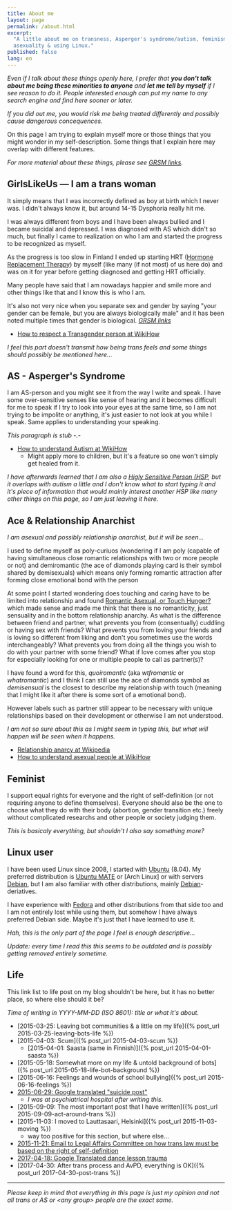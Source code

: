 ```yaml
---
title: About me
layout: page
permalink: /about.html
excerpt:
  "A little about me on transness, Asperger's syndrome/autism, feminism,
  asexuality & using Linux."
published: false
lang: en
---
```


<em>Even if I talk about these things openly here, I prefer that <strong>you
don't talk about me being these minorities to anyone</strong> and <strong>let me
tell by myself</strong> if I see reason to do it. People interested enough can
put my name to any search engine and find here sooner or later.</em>

<em>If you did out me, you would risk me being treated differently and possibly
cause dangerous concequences.</em>

On this page I am trying to explain myself more or those things that you might
wonder in my self-description. Some things that I explain here may overlap with
different features.

_For more material about these things, please see [GRSM links](/links2)._

## GirlsLikeUs — I am a trans woman

It simply means that I was incorrectly defined as boy at birth which I never
was. I didn't always know it, but around 14-15 Dysphoria really hit me.

I was always different from boys and I have been always bullied and I became
suicidal and depressed. I was diagnosed with AS which didn't so much, but
finally I came to realization on who I am and started the progress to be
recognized as myself.

As the progress is too slow in Finland I ended up starting HRT
([Hormone Replacement Therapy](https://en.wikipedia.org/wiki/Hormone_replacement_therapy))
by myself (like many (if not most) of us here do) and was on it for year before
getting diagnosed and getting HRT officially.

Many people have said that I am nowadays happier and smile more and other things
like that and I know this is who I am.

It's also not very nice when you separate sex and gender by saying "your gender
can be female, but you are always biologically male" and it has been noted
multiple times that gender is biological. _[GRSM links](/links2)_

- [How to respect a Transgender person at WikiHow](http://www.wikihow.com/Respect-a-Transgender-Person)

_I feel this part doesn't transmit how being trans feels and some things should
possibly be mentioned here..._

## AS - Asperger's Syndrome

I am AS-person and you might see it from the way I write and speak. I have some
over-sensitive senses like sense of hearing and it becomes difficult for me to
speak if I try to look into your eyes at the same time, so I am not trying to be
impolite or anything, it's just easier to not look at you while I speak. Same
applies to understanding your speaking.

_This paragraph is stub -.-_

- [How to understand Autism at WikiHow](http://www.wikihow.com/Understand-Autism)
  - Might apply more to children, but it's a feature so one won't simply get
    healed from it.

_I have afterwards learned that I am also a
[Higly Sensitive Person (HSP](https://en.wikipedia.org/wiki/Sensory_processing_sensitivity),
but it overlaps with autism a little and I don't know what to start typing it
and it's piece of information that would mainly interest another HSP like many
other things on this page, so I am just leaving it here._

## Ace & Relationship Anarchist

_I am asexual and possibly relationship anarchist, but it will be seen..._

I used to define myself as poly-curiuos (wondering if I am poly (capable of
having simultaneous close romantic relationships with two or more people or not)
and demiromantic (the ace of diamonds playing card is their symbol shared by
demisexuals) which means only forming romantic attraction after forming close
emotional bond with the person

At some point I started wondering does touching and caring have to be limited
into relationship and found
[Romantic Asexual, or Touch Hunger?](https://abnormaldiversity.blogspot.fi/2012/12/romantic-asexual-or-touch-hunger.html?)
which made sense and made me think that there is no romanticity, just sensuality
and in the bottom relationship anarchy. As what is the difference between friend
and partner, what prevents you from (consentually) cuddling or having sex with
friends? What prevents you from loving your friends and is loving so different
from liking and don't you sometimes use the words interchangeably? What prevents
you from doing all the things you wish to do with your partner with some friend?
What if love comes after you stop for especially looking for one or multiple
people to call as partner(s)?

I have found a word for this, _quoiromantic_ (aka _wtfromantic_ or
_whatromantic_) and I think I can still use the ace of diamonds symbol as
_demisensual_ is the closest to describe my relationship with touch (meaning
that I might like it after there is some sort of a emotional bond).

However labels such as partner still appear to be necessary with unique
relationships based on their development or otherwise I am not understood.

_I am not so sure about this as I might seem in typing this, but what will
happen will be seen when it happens._

- [Relationship anarcy at Wikipedia](https://en.wikipedia.org/wiki/Relationship_anarchy)
- [How to understand asexual people at WikiHow](http://www.wikihow.com/Understand-Asexual-People)

## Feminist

I support equal rights for everyone and the right of self-definition (or not
requiring anyone to define themselves). Everyone should also be the one to
choose what they do with their body (abortion, gender transition etc.) freely
without complicated researchs and other people or society judging them.

_This is basicaly everything, but shouldn't I also say something more?_

## Linux user

I have been used Linux since 2008, I started with [Ubuntu] \(8.04). My preferred
distribution is [Ubuntu MATE] or [Arch Linux] or with servers [Debian], but I am
also familiar with other distributions, mainly [Debian]-deriatives.

I have experience with [Fedora] and other distributions from that side too and I
am not entirely lost while using them, but somehow I have always preferred
Debian side. Maybe it's just that I have learned to use it.

[ubuntu]: http://www.ubuntu.com/desktop
[ubuntu mate]: https://ubuntu-mate.org/
[ubuntu server]: http://www.ubuntu.com/server
[debian]: https://www.debian.org/
[fedora]: https://getfedora.org
[antergos]: http://antergos.com/
[mate]: http://mate-desktop.org/
[sddm]: https://github.com/sddm

_Hah, this is the only part of the page I feel is enough descriptive..._

_Update: every time I read this this seems to be outdated and is possibly
getting removed entirely sometime._

## Life

This link list to life post on my blog shouldn't be here, but it has no better
place, so where else should it be?

_Time of writing in YYYY-MM-DD (ISO 8601): title or what it's about._

- [2015-03-25: Leaving bot communities & a little on my life]({% post_url 2015-03-25-leaving-bots-life %})
- [2015-04-03: Scum]({% post_url 2015-04-03-scum %})
  - [2015-04-01: Saasta (same in Finnish)]({% post_url 2015-04-01-saasta %})
- [2015-05-18: Somewhat more on my life & untold background
  of bots]({% post_url 2015-05-18-life-bot-background %})
- [2015-06-16: Feelings and wounds of
  school bullying]({% post_url 2015-06-16-feelings %})
- [2015-06-29: Google translated "suicide post"](https://translate.google.fi/translate?sl=fi&tl=en&js=y&prev=_t&hl=fi&ie=UTF-8&u=https%3A%2F%2Fmikaela.info%2Ffinnish%2F2015%2F06%2F29%2Fminusta.html&edit-text=)
  - _I was at psychiatrical hospital after writing this._
- [2015-09-09: The most important post that I
  have written]({% post_url 2015-09-09-act-around-trans %})
- [2015-11-03: I moved to Lauttasaari, Helsinki]({% post_url 2015-11-03-moving %})
  - way too positive for this section, but where else...
- [2015-11-21: Email to Legal Affairs Committee on how trans law must be based on the right of self-definition](https://translate.google.fi/translate?sl=fi&tl=en&js=y&prev=_t&hl=en&ie=UTF-8&u=https%3A%2F%2Fmikaela.info%2Ffinnish%2F2015%2F11%2F21%2Fsahkopostia-lakivaliokunnalle-translaki.html&edit-text=)
- [2017-04-18: Google Translated dance lesson trauma](https://translate.google.com/translate?sl=fi&tl=en&js=y&prev=_t&hl=en&ie=UTF-8&u=https%3A%2F%2Fmikaela.info%2Ffinnish%2F2017%2F04%2F18%2Ftanssitunti.html&edit-text=)
- [2017-04-30: After trans process and AvPD, everything
  is OK]({% post_url 2017-04-30-post-trans %})

---

_Please keep in mind that everything in this page is just my opinion and not all
trans or AS or \<any group\> people are the exact same._
